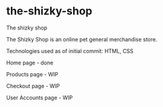 # the-shizky-shop
The shizky shop

The Shizky Shop is an online pet general merchandise store.

Technologies used as of initial commit: HTML, CSS

Home page - done

Products page - WIP

Checkout page - WIP

User Accounts page - WIP
